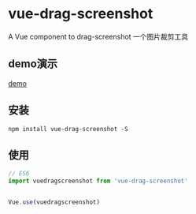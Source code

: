 # vue-drag-screenshot
 
A Vue component to drag-screenshot
一个图片裁剪工具
 ## demo演示
 [demo](https://github.com/wei-zhe/vue-drag-screenshot)
 
 ## 安装
 
 ```JS
 npm install vue-drag-screenshot -S
 ```
 
 ## 使用
 
 ```js
 // ES6
 import vuedragscreenshot from 'vue-drag-screenshot'
 
 
 Vue.use(vuedragscreenshot)
 
 